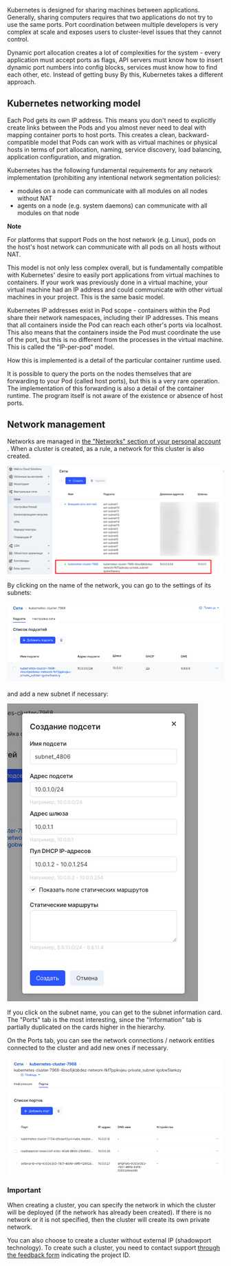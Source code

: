 Kubernetes is designed for sharing machines between applications. Generally, sharing computers requires that two applications do not try to use the same ports. Port coordination between multiple developers is very complex at scale and exposes users to cluster-level issues that they cannot control.

Dynamic port allocation creates a lot of complexities for the system - every application must accept ports as flags, API servers must know how to insert dynamic port numbers into config blocks, services must know how to find each other, etc. Instead of getting busy By this, Kubernetes takes a different approach.

## Kubernetes networking model

Each Pod gets its own IP address. This means you don't need to explicitly create links between the Pods and you almost never need to deal with mapping container ports to host ports. This creates a clean, backward-compatible model that Pods can work with as virtual machines or physical hosts in terms of port allocation, naming, service discovery, load balancing, application configuration, and migration.

Kubernetes has the following fundamental requirements for any network implementation (prohibiting any intentional network segmentation policies):

- modules on a node can communicate with all modules on all nodes without NAT
- agents on a node (e.g. system daemons) can communicate with all modules on that node

**Note**

For platforms that support Pods on the host network (e.g. Linux), pods on the host's host network can communicate with all pods on all hosts without NAT.

This model is not only less complex overall, but is fundamentally compatible with Kubernetes' desire to easily port applications from virtual machines to containers. If your work was previously done in a virtual machine, your virtual machine had an IP address and could communicate with other virtual machines in your project. This is the same basic model.

Kubernetes IP addresses exist in Pod scope - containers within the Pod share their network namespaces, including their IP addresses. This means that all containers inside the Pod can reach each other's ports via localhost. This also means that the containers inside the Pod must coordinate the use of the port, but this is no different from the processes in the virtual machine. This is called the "IP-per-pod" model.

How this is implemented is a detail of the particular container runtime used.

It is possible to query the ports on the nodes themselves that are forwarding to your Pod (called host ports), but this is a very rare operation. The implementation of this forwarding is also a detail of the container runtime. The program itself is not aware of the existence or absence of host ports.

## Network management

Networks are managed in [the "Networks" section of your personal account](https://mcs.mail.ru/app/services/server/networks/) . When a cluster is created, as a rule, a network for this cluster is also created.

![](./assets/1597004139139-1597004139139.png)

By clicking on the name of the network, you can go to the settings of its subnets:

![](./assets/1597004220171-1597004220171.png)

and add a new subnet if necessary:

![](./assets/1597004317535-1597004317535.png)

If you click on the subnet name, you can get to the subnet information card. The "Ports" tab is the most interesting, since the "Information" tab is partially duplicated on the cards higher in the hierarchy.

On the Ports tab, you can see the network connections / network entities connected to the cluster and add new ones if necessary.

![](./assets/1597004415599-1597004415599.png)

### Important

When creating a cluster, you can specify the network in which the cluster will be deployed (if the network has already been created). If there is no network or it is not specified, then the cluster will create its own private network.

You can also choose to create a cluster without external IP (shadowport technology). To create such a cluster, you need to contact support [through the feedback form](https://mcs.mail.ru/help/contact-us) indicating the project ID.
